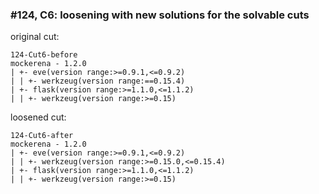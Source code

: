 ### #124, C6: loosening with new solutions for the solvable cuts
original cut:

```
124-Cut6-before
mockerena - 1.2.0
| +- eve(version range:>=0.9.1,<=0.9.2)
| | +- werkzeug(version range:==0.15.4)
| +- flask(version range:>=1.1.0,<=1.1.2)
| | +- werkzeug(version range:>=0.15)
```




loosened cut:
```
124-Cut6-after
mockerena - 1.2.0
| +- eve(version range:>=0.9.1,<=0.9.2)
| | +- werkzeug(version range:>=0.15.0,<=0.15.4)
| +- flask(version range:>=1.1.0,<=1.1.2)
| | +- werkzeug(version range:>=0.15)
```


